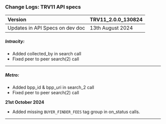 ### Change Logs: TRV11 API specs

| Version                         | TRV11_2.0.0_130824 |
| :------------------------------ | :----------------- |
| Updates in API Specs on dev doc | 13th August 2024      |



##### Intracity:
- Added collected_by in search call
- Fixed peer to peer search(2) call

---

##### Metro:
- Added bpp_id & bpp_uri in search_2 call
- Fixed peer to peer search(2) call

****21st October 2024****
- Added missing `BUYER_FINDER_FEES` tag group in on_status calls.
---
#####